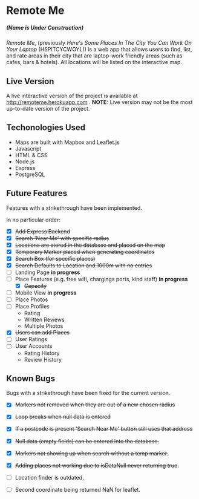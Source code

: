 # Remote Me
##### (Name is Under Construction)

*Remote Me*, (previously *Here's Some Places In The City You Can Work On Your Laptop* (HSPITCYCWOYL)) is a
web app that allows users to find, list, and rate areas in their city that are
laptop-work friendly areas (such as cafes, bars & hotels). All locations will be
listed on the interactive map.

## Live Version

A live interactive version of the project is available at
http://remoteme.herokuapp.com .
**NOTE:** Live version may not be the most up-to-date version of the project.

## Techonologies Used 

- Maps are built with Mapbox and Leaflet.js
- Javascript
- HTML & CSS
- Node.js
- Express
- PostgreSQL

## Future Features

Features with a strikethrough have been implemented.

In no particular order:
- [x] ~~Add Express Backend~~
- [x] ~~Search 'Near Me' with specific radius~~
- [x] ~~Locations are stored in the database and placed on the map~~
- [x] ~~Temporary Marker placed when generating coordinates~~
- [x] ~~Search Box (for specific places)~~
- [x] ~~Search Defaults to Location and 1000m with no entries~~
- [ ] Landing Page **in progress**
- [ ] Place Features (e.g. free wifi, chargings ports, kind staff) **in
  progress**
  - [x] ~~Capacity~~
- [ ] Mobile View **in progress**
- [ ] Place Photos
- [ ] Place Profiles
  - Rating
  - Written Reviews
  - Multiple Photos 
- [x] ~~Users can add Places~~
- [ ] User Ratings
- [ ] User Accounts
  - Rating History 
  - Review History

## Known Bugs

Bugs with a strikethrough have been fixed for the current version.

- [x] ~~Markers not removed when they are out of a new chosen radius~~
- [x] ~~Loop breaks when null data is entered~~
- [x] ~~If a postcode is present 'Search Near Me' button still uses that
  address~~
- [x] ~~Null data (empty fields) can be entered into the database.~~
- [x] ~~Markers not showing up when search without a temp marker.~~
- [x] ~~Adding places not working due to isDataNull never returning true~~.
- [ ] Location finder is outdated.
- [ ] Second coordinate being returned NaN for leaflet.
 
